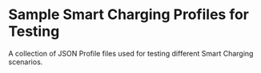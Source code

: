 # Sample Smart Charging Profiles for Testing

A collection of JSON Profile files used for testing different Smart Charging
scenarios.
